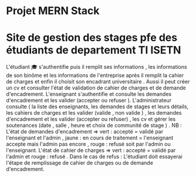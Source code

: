 # Projet MERN Stack
 # Site de gestion des stages pfe des étudiants de departement TI ISETN
L'étudiant 🎓 s'authentifie puis il remplit ses informations , les informations de son binôme et les informations de l'entreprise après il remplit la cahier de charges et enfin il choisit son encadrant universitaire . Aussi il peut créer un cv 
et consulter l'état de validation de cahier de charges et de demande d'encadrement.
L'enseignant s'authentifie et consulte les demandes d'encadrement et les valider (accepter ou refuser ).
L'administrateur consulte ( la liste des enseignants, les demandes de stages et leurs détails, les cahiers de charges et les valider (valide , non valide ) , les demandes d'encadrement et les valider (accepter ou refuser) , les cv et gérer les soutenances (date , salle , heure et choix de communité de stage ) .
NB : L'état de demandes d'encadrement => vert : accepté = validé par l'enseignant et l'admin , jaune : en cours de traitement = l'enseignant accepte mais l'admin pas encore , rouge : refusé soit par l'admin ou l'enseignant.
L'état de cahier de charges => vert : accepté = validé par l'admin et rouge : refusé .
Dans le cas de refus : L'étudiant doit essayerai l'étape de remplissage de cahier de charges ou de demande d'encadrement. 
